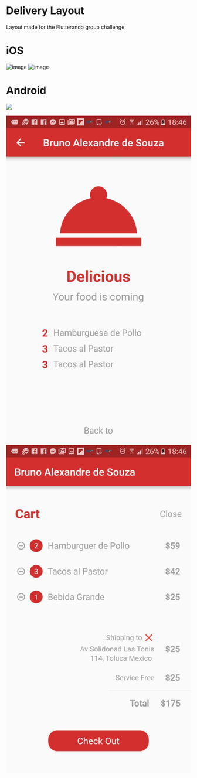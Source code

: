 # Delivery Layout

Layout made for the Flutterando group challenge.

# iOS

![image](https://github.com/BrunoPien/delivery_desafio_layout/blob/master/screenshot/Captura%20de%20Tela%202019-01-22%20a%CC%80s%2018.49.54.png?raw=true)
![image](https://github.com/BrunoPien/delivery_desafio_layout/blob/master/screenshot/Captura%20de%20Tela%202019-01-22%20a%CC%80s%2018.50.11.png?raw=true)

# Android
<img src="https://github.com/favicon.ico" width="48">

![image](https://github.com/BrunoPien/delivery_desafio_layout/blob/master/screenshot/WhatsApp%20Image%202019-01-22%20at%2018.59.17.jpeg?raw=true)
![image](https://github.com/BrunoPien/delivery_desafio_layout/blob/master/screenshot/WhatsApp%20Image%202019-01-22%20at%2018.59.20.jpeg?raw=true)
